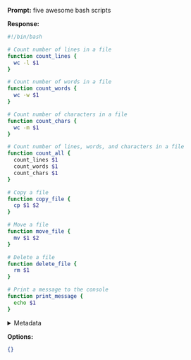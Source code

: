 **Prompt:**
five awesome bash scripts

**Response:**

```bash
#!/bin/bash

# Count number of lines in a file
function count_lines {
  wc -l $1
}

# Count number of words in a file
function count_words {
  wc -w $1
}

# Count number of characters in a file
function count_chars {
  wc -m $1
}

# Count number of lines, words, and characters in a file
function count_all {
  count_lines $1
  count_words $1
  count_chars $1
}

# Copy a file
function copy_file {
  cp $1 $2
}

# Move a file
function move_file {
  mv $1 $2
}

# Delete a file
function delete_file {
  rm $1
}

# Print a message to the console
function print_message {
  echo $1
}
```

<details><summary>Metadata</summary>

- Duration: 13911 ms
- Datetime: 2023-08-14T12:23:44.284810
- Model: mlc-chat-WizardCoder-15B-V1.0-q4f16_1

</details>

**Options:**
```json
{}
```

